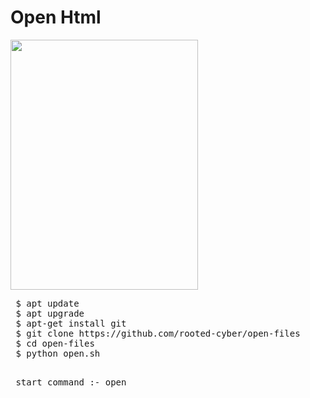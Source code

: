 # Open Html

<img src="https://github.com/rooted-cyber/image-upload/raw/master/open.png" style="width:300px;height:400px;">
<pre>
 $ apt update
 $ apt upgrade
 $ apt-get install git
 $ git clone https://github.com/rooted-cyber/open-files
 $ cd open-files
 $ python open.sh
 </pre>
 
 <pre>
 start command :- open </pre>
